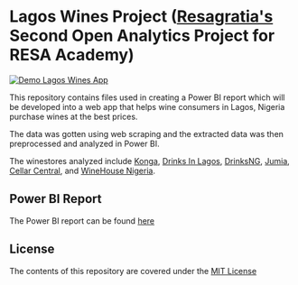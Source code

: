 # Lagos Wines Project ([Resagratia's](https://resagratia.com/) Second Open Analytics Project for RESA Academy)

[![Demo Lagos Wines App](https://github.com/ObinnaIheanachor/Lagos-Wines-Project/blob/master/video-demo/Main%20Wine%20Video.gif)](https://youtu.be/nXM0SkO97DI)

This repository contains files used in creating a Power BI report which will be developed into a web app that helps wine consumers in Lagos, Nigeria purchase wines at the best prices.

The data was gotten using web scraping and the extracted data was then preprocessed and analyzed in Power BI.

The winestores analyzed include [Konga](https://www.konga.com/category/wines-2004?page=1), [Drinks In Lagos](https://www.drinksinlagos.com/), [DrinksNG](https://www.drinks.ng/shop/wine/), [Jumia](https://www.jumia.com.ng/wines/), [Cellar Central](https://www.cellarcentral.ng/index.php?_route_=wines&page=1), and [WineHouse Nigeria](https://winehousenigeria.com/product-category/wine/).

## Power BI Report
The Power BI report can be found [here](https://github.com/ObinnaIheanachor/Lagos-Wines-Project/blob/master/Power-BI-report/Resa%20Wines%20PBIX%20File%20(1).pbix)

## License
The contents of this repository are covered under the [MIT License](https://github.com/ObinnaIheanachor/Lagos-Wines-Project/blob/master/License.txt)
